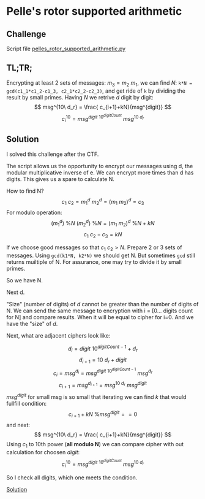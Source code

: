 # Pelle's rotor supported arithmetic

## Challenge

Script file [pelles_rotor_supported_arithmetic.py](pelles_rotor_supported_arithmetic.py)

## TL;TR;

Encrypting at least 2 sets of messages: $m_3 = m_2\ m_1$, we can find $N$: `k*N = gcd(c1_1*c1_2-c1_3, c2_1*c2_2-c2_3)`, and get ride of `k` by dividing the result by small primes.
Having $N$ we retrive $d$ digit by digit:
$$ msg^{10\ d_r} = \frac{ c_{i+1}+kN}{msg^{digit}} $$
$$ c_i^{10} = msg^{digit\ 10^{digitCount}}\ msg^{10\ d_r} $$

## Solution

I solved this challenge after the CTF.

The script allows us the opportunity to encrypt our messages using d, the modular multiplicative inverse of e. We can encrypt more times than d has digits. This gives us a spare to calculate N. 

How to find N?
$$ c_1\ c_2 = m_1^d\ m_2^d = (m_1\ m_2)^d = c_3 $$
For modulo operation:
$$ (m_1^d)\ \% N\ (m_2^d)\ \%N = (m_1\ m_2)^d\ \%N + kN $$
$$ c_1\ c_2 - c_3 =  kN $$

If we choose good messages so that $c_1\ c_2 > N$.
Prepare 2 or 3 sets of messages. Using `gcd(k1*N, k2*N)` we should get N. But sometimes `gcd` still returns muiltiple of N. For assurance, one may try to divide it by small primes.

So we have N.

Next d.

"Size" (number of digits) of $d$ cannot be greater than the number of digits of N. We can send the same message to encryption with i = [0... digits count for N] and compare results. When it will be equal to cipher for i=0. And we have the "size" of $d$.

Next, what are adjacent ciphers look like:

$$ d_{i} = digit\ 10^{digitCount-1} + d_r$$
$$ d_{i+1} = 10\ d_r + digit $$
$$ c_{i} = msg^{d_{i}} = msg^{digit\ 10^{digitCount-1}}\ msg^{d_r} $$
$$ c_{i+1} = msg^{d_{i+1}} = msg^{10\ d_r}\ msg^{digit} $$
$msg^{digit}$ for small msg is so small that iterating we can find $k$ that would fullfill condition:
$$ c_{i+1} + kN\ \% msg^{digit} == 0 $$
and next:
$$ msg^{10\ d_r} = \frac{ c_{i+1}+kN}{msg^{digit}} $$
Using $c_1$ to 10th power (**all modulo N**) we can compare cipher with out calculation for choosen $digit$:
$$ c_i^{10} = msg^{digit\ 10^{digitCount}}\ msg^{10\ d_r} $$

So I check all digits, which one meets the condition.

[Solution](sol.py)